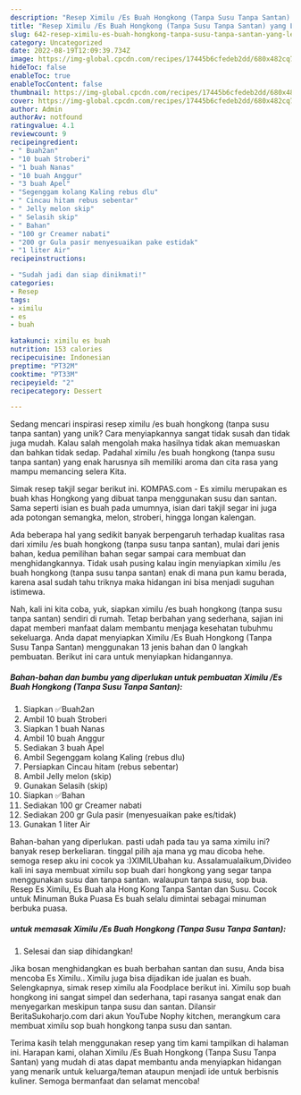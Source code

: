 ```yaml
---
description: "Resep Ximilu /Es Buah Hongkong (Tanpa Susu Tanpa Santan) yang Lezat"
title: "Resep Ximilu /Es Buah Hongkong (Tanpa Susu Tanpa Santan) yang Lezat"
slug: 642-resep-ximilu-es-buah-hongkong-tanpa-susu-tanpa-santan-yang-lezat
category: Uncategorized
date: 2022-08-19T12:09:39.734Z
image: https://img-global.cpcdn.com/recipes/17445b6cfedeb2dd/680x482cq70/ximilu-es-buah-hongkong-tanpa-susu-tanpa-santan-foto-resep-utama.jpg
hideToc: false
enableToc: true
enableTocContent: false
thumbnail: https://img-global.cpcdn.com/recipes/17445b6cfedeb2dd/680x482cq70/ximilu-es-buah-hongkong-tanpa-susu-tanpa-santan-foto-resep-utama.jpg
cover: https://img-global.cpcdn.com/recipes/17445b6cfedeb2dd/680x482cq70/ximilu-es-buah-hongkong-tanpa-susu-tanpa-santan-foto-resep-utama.jpg
author: Admin
authorAv: notfound
ratingvalue: 4.1
reviewcount: 9
recipeingredient:
- " Buah2an"
- "10 buah Stroberi"
- "1 buah Nanas"
- "10 buah Anggur"
- "3 buah Apel"
- "Segenggam kolang Kaling rebus dlu"
- " Cincau hitam rebus sebentar"
- " Jelly melon skip"
- " Selasih skip"
- " Bahan"
- "100 gr Creamer nabati"
- "200 gr Gula pasir menyesuaikan pake estidak"
- "1 liter Air"
recipeinstructions:

- "Sudah jadi dan siap dinikmati!"
categories:
- Resep
tags:
- ximilu
- es
- buah

katakunci: ximilu es buah 
nutrition: 153 calories
recipecuisine: Indonesian
preptime: "PT32M"
cooktime: "PT33M"
recipeyield: "2"
recipecategory: Dessert

---
```





Sedang mencari inspirasi resep ximilu /es buah hongkong (tanpa susu tanpa santan) yang unik? Cara menyiapkannya sangat tidak susah dan tidak juga mudah. Kalau salah mengolah maka hasilnya tidak akan memuaskan dan bahkan tidak sedap. Padahal ximilu /es buah hongkong (tanpa susu tanpa santan) yang enak harusnya sih memiliki aroma dan cita rasa yang mampu memancing selera Kita.





Simak resep takjil segar berikut ini. KOMPAS.com - Es ximilu merupakan es buah khas Hongkong yang dibuat tanpa menggunakan susu dan santan. Sama seperti isian es buah pada umumnya, isian dari takjil segar ini juga ada potongan semangka, melon, stroberi, hingga longan kalengan.

Ada beberapa hal yang sedikit banyak berpengaruh terhadap kualitas rasa dari ximilu /es buah hongkong (tanpa susu tanpa santan), mulai dari jenis bahan, kedua pemilihan bahan segar sampai cara membuat dan menghidangkannya. Tidak usah pusing kalau ingin menyiapkan ximilu /es buah hongkong (tanpa susu tanpa santan) enak di mana pun kamu berada, karena asal sudah tahu triknya maka hidangan ini bisa menjadi suguhan istimewa.






Nah, kali ini kita coba, yuk, siapkan ximilu /es buah hongkong (tanpa susu tanpa santan) sendiri di rumah. Tetap berbahan yang sederhana, sajian ini dapat memberi manfaat dalam membantu menjaga kesehatan tubuhmu sekeluarga. Anda dapat menyiapkan Ximilu /Es Buah Hongkong (Tanpa Susu Tanpa Santan) menggunakan 13 jenis bahan dan 0 langkah pembuatan. Berikut ini cara untuk menyiapkan hidangannya.

<!--inarticleads1-->

##### Bahan-bahan dan bumbu yang diperlukan untuk pembuatan Ximilu /Es Buah Hongkong (Tanpa Susu Tanpa Santan):

1. Siapkan  ✅Buah2an
1. Ambil 10 buah Stroberi
1. Siapkan 1 buah Nanas
1. Ambil 10 buah Anggur
1. Sediakan 3 buah Apel
1. Ambil Segenggam kolang Kaling (rebus dlu)
1. Persiapkan  Cincau hitam (rebus sebentar)
1. Ambil  Jelly melon (skip)
1. Gunakan  Selasih (skip)
1. Siapkan  ✅Bahan
1. Sediakan 100 gr Creamer nabati
1. Sediakan 200 gr Gula pasir (menyesuaikan pake es/tidak)
1. Gunakan 1 liter Air


Bahan-bahan yang diperlukan. pasti udah pada tau ya sama ximilu ini? banyak resep berkeliaran. tinggal pilih aja mana yg mau dicoba hehe. semoga resep aku ini cocok ya :)XIMILUbahan ku. Assalamualaikum,Divideo kali ini saya membuat ximilu sop buah dari hongkong yang segar tanpa menggunakan susu dan tanpa santan. walaupun tanpa susu, sop bua. Resep Es Ximilu, Es Buah ala Hong Kong Tanpa Santan dan Susu. Cocok untuk Minuman Buka Puasa Es buah selalu dimintai sebagai minuman berbuka puasa. 

<!--inarticleads2-->

#####  untuk memasak Ximilu /Es Buah Hongkong (Tanpa Susu Tanpa Santan):


1. Selesai dan siap dihidangkan!

Jika bosan menghidangkan es buah berbahan santan dan susu, Anda bisa mencoba Es Ximilu.. Ximilu juga bisa dijadikan ide jualan es buah. Selengkapnya, simak resep ximilu ala Foodplace berikut ini. Ximilu sop buah hongkong ini sangat simpel dan sederhana, tapi rasanya sangat enak dan menyegarkan meskipun tanpa susu dan santan. Dilansir BeritaSukoharjo.com dari akun YouTube Nophy kitchen, merangkum cara membuat ximilu sop buah hongkong tanpa susu dan santan. 

Terima kasih telah menggunakan resep yang tim kami tampilkan di halaman ini. Harapan kami, olahan Ximilu /Es Buah Hongkong (Tanpa Susu Tanpa Santan) yang mudah di atas dapat membantu anda menyiapkan hidangan yang menarik untuk keluarga/teman ataupun menjadi ide untuk berbisnis kuliner. Semoga bermanfaat dan selamat mencoba!
